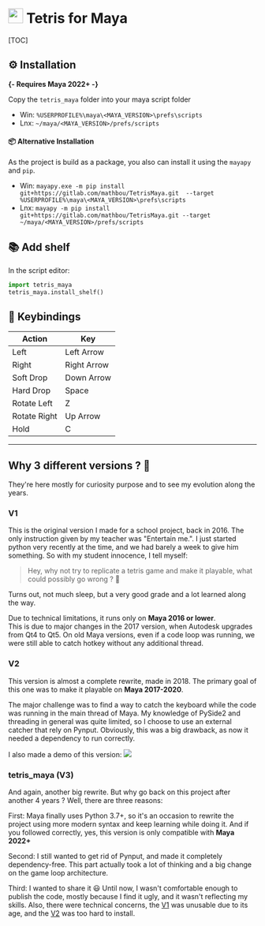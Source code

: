 # <img src="resources/logo.png"  width="30" height="auto"> Tetris for Maya

[TOC]

## ⚙ Installation

**{- Requires Maya 2022+ -}**

Copy the `tetris_maya` folder into your maya script folder  
- Win: `%USERPROFILE%\maya\<MAYA_VERSION>\prefs\scripts`
- Lnx: `~/maya/<MAYA_VERSION>/prefs/scripts`

#### 📦 Alternative Installation

As the project is build as a package, you also can install it using the `mayapy` and `pip`.

- Win: `mayapy.exe -m pip install git+https://gitlab.com/mathbou/TetrisMaya.git  --target %USERPROFILE%\maya\<MAYA_VERSION>\prefs\scripts`
- Lnx: `mayapy -m pip install git+https://gitlab.com/mathbou/TetrisMaya.git --target ~/maya/<MAYA_VERSION>/prefs/scripts`

## 📚 Add shelf

In the script editor:

```python
import tetris_maya
tetris_maya.install_shelf()
```

## 🎹 Keybindings

| Action       | Key         |
|--------------|-------------|
| Left         | Left Arrow  | 
| Right        | Right Arrow | 
| Soft Drop    | Down Arrow  | 
| Hard Drop    | Space       | 
| Rotate Left  | Z           | 
| Rotate Right | Up Arrow    | 
| Hold         | C           | 

---

## Why 3 different versions ? 🤔

They're here mostly for curiosity purpose and to see my evolution along the years.

### V1

This is the original version I made for a school project, back in 2016. 
The only instruction given by my teacher was "Entertain me.". I just started python very recently at the time, 
and we had barely a week to give him something. So with my student innocence, I tell myself: 
> Hey, why not try to replicate a tetris game and make it playable, what could possibly go wrong ? 🤡

Turns out, not much sleep, but a very good grade and a lot learned along the way.

Due to technical limitations, it runs only on **Maya 2016 or lower**.  
This is due to major changes in the 2017 version, when Autodesk upgrades from Qt4 to Qt5. 
On old Maya versions, even if a code loop was running, we were still able to catch hotkey without any additional thread.

### V2

This version is almost a complete rewrite, made in 2018.
The primary goal of this one was to make it playable on **Maya 2017-2020**. 

The major challenge was to find a way to catch the keyboard while the code was running in the main thread of Maya.
My knowledge of PySide2 and threading in general was quite limited, so I choose to use an external catcher that rely on Pynput.
Obviously, this was a big drawback, as now it needed a dependency to run correctly.

I also made a demo of this version:
[![](https://i.vimeocdn.com/video/690160903-08e3d87193b5eb570c2c877c1ef455a92e5eafcbd4e90138c4c6957e1db628ee-d)](https://vimeo.com/261212280)

### tetris_maya (V3)

And again, another big rewrite. But why go back on this project after another 4 years ? Well, there are three reasons:

First: Maya finally uses Python 3.7+, so it's an occasion to rewrite the project using more modern syntax and keep learning while doing it.
And if you followed correctly, yes, this version is only compatible with **Maya 2022+**

Second: I still wanted to get rid of Pynput, and made it completely dependency-free. 
This part actually took a lot of thinking and a big change on the game loop architecture.

Third: I wanted to share it 😃 Until now, I wasn't comfortable enough to publish the code, mostly because I find it ugly, and it wasn't reflecting my skills.
Also, there were technical concerns, the [V1](#v1) was unusable due to its age, and the [V2](#v2) was too hard to install.

